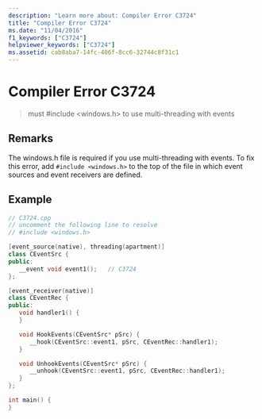 ```yaml
---
description: "Learn more about: Compiler Error C3724"
title: "Compiler Error C3724"
ms.date: "11/04/2016"
f1_keywords: ["C3724"]
helpviewer_keywords: ["C3724"]
ms.assetid: cab8aba7-14fc-406f-8cc6-32744c8f31c1
---
```

# Compiler Error C3724

> must #include \<windows.h> to use multi-threading with events

## Remarks

The windows.h file is required if you use multi-threading with events. To fix this error, add `#include <windows.h>` to the top of the file in which event sources and event receivers are defined.

## Example

```cpp
// C3724.cpp
// uncomment the following line to resolve
// #include <windows.h>

[event_source(native), threading(apartment)]
class CEventSrc {
public:
   __event void event1();   // C3724
};

[event_receiver(native)]
class CEventRec {
public:
   void handler1() {
   }

   void HookEvents(CEventSrc* pSrc) {
      __hook(CEventSrc::event1, pSrc, CEventRec::handler1);
   }

   void UnhookEvents(CEventSrc* pSrc) {
      __unhook(CEventSrc::event1, pSrc, CEventRec::handler1);
   }
};

int main() {
}
```
